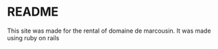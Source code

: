 # README

This site was made for the rental of domaine de marcousin. It was made using ruby on rails
